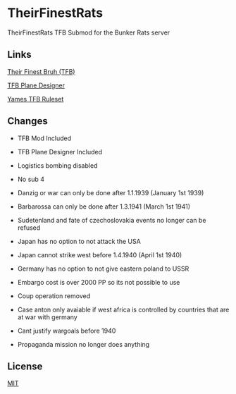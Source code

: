 # TheirFinestRats
 TheirFinestRats TFB Submod for the Bunker Rats server
 
## Links

[Their Finest Bruh (TFB)](https://steamcommunity.com/workshop/filedetails/?id=2559317737)

[TFB Plane Designer](https://steamcommunity.com/sharedfiles/filedetails/?id=2897704040)

[Yames TFB Ruleset](https://docs.google.com/document/d/1rPelZf4IzChBRSCaaCi09ODUm0bmlFgM5nLrCFBmdJg)

## Changes
- TFB Mod Included
- TFB Plane Designer Included

- Logistics bombing disabled
- No sub 4
- Danzig or war can only be done after 1.1.1939 (January 1st 1939)
- Barbarossa can only be done after 1.3.1941 (March 1st 1941)
- Sudetenland and fate of czechoslovakia events no longer can be refused
- Japan has no option to not attack the USA
- Japan cannot strike west before 1.4.1940 (April 1st 1940)
- Germany has no option to not give eastern poland to USSR
- Embargo cost is over 2000 PP so its not possible to use
- Coup operation removed
- Case anton only avaiable if west africa is controlled by countries that are at war with germany
- Cant justify wargoals before 1940
- Propaganda mission no longer does anything

## License

[MIT](https://choosealicense.com/licenses/mit/)
